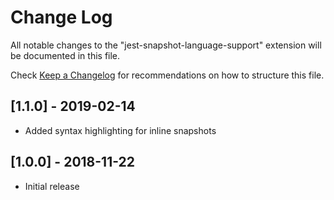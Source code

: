 # Change Log

All notable changes to the "jest-snapshot-language-support" extension will be documented in this file.

Check [Keep a Changelog](http://keepachangelog.com/) for recommendations on how to structure this file.

## [1.1.0] - 2019-02-14

- Added syntax highlighting for inline snapshots

## [1.0.0] - 2018-11-22

- Initial release
